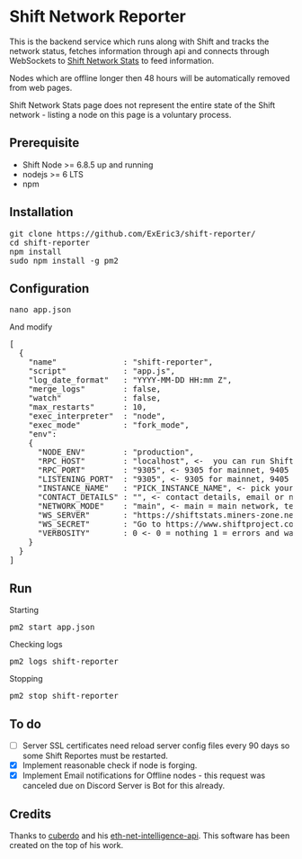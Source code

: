 Shift Network Reporter
============
This is the backend service which runs along with Shift and tracks the network status, fetches information through api and connects through WebSockets to [Shift Network Stats](https://shiftstats.miners-zone.net) to feed information.

Nodes which are offline longer then 48 hours will be automatically removed from web pages.

Shift Network Stats page does not represent the entire state of the Shift network - listing a node on this page is a voluntary process.

## Prerequisite
* Shift Node >= 6.8.5 up and running 
* nodejs >= 6 LTS
* npm

## Installation
<pre>git clone https://github.com/ExEric3/shift-reporter/
cd shift-reporter
npm install
sudo npm install -g pm2
</pre>

## Configuration
<pre>nano app.json</pre>
And modify

<pre>
[
  {
    "name"              : "shift-reporter",
    "script"            : "app.js",
    "log_date_format"   : "YYYY-MM-DD HH:mm Z",
    "merge_logs"        : false,
    "watch"             : false,
    "max_restarts"      : 10,
    "exec_interpreter"  : "node",
    "exec_mode"         : "fork_mode",
    "env":
    {
      "NODE_ENV"        : "production",
      "RPC_HOST"        : "localhost", <-  you can run Shift Reporter from different host like running Shift Node (but you will need allow IP address  access list in API and Forging access section)
      "RPC_PORT"        : "9305", <- 9305 for mainnet, 9405 testnet
      "LISTENING_PORT"  : "9305", <- 9305 for mainnet, 9405 testnet
      "INSTANCE_NAME"   : "PICK_INSTANCE_NAME", <- pick your name for example: ExEric3's Main Node
      "CONTACT_DETAILS" : "", <- contact details, email or nick on Shift Discord Server to contact in case any failure
      "NETWORK_MODE"    : "main", <- main = main network, test = test network
      "WS_SERVER"       : "https://shiftstats.miners-zone.net",
      "WS_SECRET"       : "Go to https://www.shiftproject.com/discord and pm me @ExEric3",
      "VERBOSITY"       : 0 <- 0 = nothing 1 = errors and warns 2 = logs all
    }
  }
]
</pre>

## Run
Starting
<pre>
pm2 start app.json
</pre>

Checking logs
<pre>
pm2 logs shift-reporter
</pre>

Stopping
<pre>
pm2 stop shift-reporter
</pre>

## To do
- [ ] Server SSL certificates need reload server config files every 90 days so some Shift Reportes must be restarted.
- [X] Implement reasonable check if node is forging.
- [X] Implement Email notifications for Offline nodes - this request was canceled due on Discord Server is Bot for this already.

## Credits
Thanks to [cuberdo](https://github.com/cubedro/) and his [eth-net-intelligence-api](https://github.com/cubedro/eth-net-intelligence-api). This software has been created on the top of his work.
